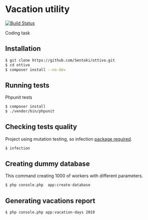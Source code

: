 # Vacation utility

[![Build Status](https://travis-ci.com/Sentoki/ottivo.svg?branch=master)](https://travis-ci.com/ottivo/projectname)

Coding task

## Installation

```bash
$ git clone https://github.com/Sentoki/ottivo.git
$ cd ottivo
$ composer install --no-dev

```

## Running tests
 
Phpunit tests

```bash
$ composer install
$ ./vendor/bin/phpunit

```
## Checking tests quality

Project using mutation testing, so infection [package required](https://infection.github.io/guide/installation.html#Composer).

```bash
$ infection

```

## Creating dummy database

This command creating 1000 of workers with different parameters.

```bash
$ php console.php  app:create-database

```

## Generating vacations report

```bash
$ php console.php app:vacation-days 2019

```

